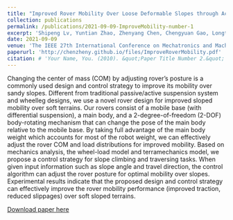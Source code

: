 ```yaml
---
title: "Improved Rover Mobility Over Loose Deformable Slopes through Active Control of Body-Rotating Mechanism"
collection: publications
permalink: /publications/2021-09-09-ImproveMobility-number-1
excerpt: 'Shipeng Lv, Yuntian Zhao, Zhenyang Chen, Chengyuan Gao, Longteng Hu, and Zhenzhong Jia'
date: 2021-09-09
venue: 'The IEEE 27th International Conference on Mechatronics and Machine Vision in Practice (M2VIP 2021)'
paperurl: 'http://chenzheny.github.io/files/ImproveRoverMobility.pdf'
citation: # 'Your Name, You. (2010). &quot;Paper Title Number 2.&quot; <i>Journal 1</i>. 1(2).'
---
```


Changing the center of mass (COM) by adjusting rover’s posture is a commonly used design and control strategy to improve its mobility over sandy slopes. Different from traditional passive/active suspension system and wheelleg designs, we use a novel rover design for improved sloped
mobility over soft terrains. Our rovers consist of a mobile base (with differential suspension), a main body, and a 2-degree-of-freedom (2-DOF) body-rotating mechanism that can change the pose of the main body relative to the mobile base. By taking full advantage of the main body weight which accounts for most of the robot weight, we can effectively adjust the rover COM and
load distributions for improved mobility. Based on mechanics analysis, the wheel-load model and terramechanics model, we propose a control strategy for slope climbing and traversing tasks. When given input information such as slope angle and travel direction, the control algorithm can adjust the rover posture for optimal mobility over slopes. Experimental results indicate that the proposed design and control strategy can effectively improve the rover mobility performance (improved traction, reduced slippages) over soft sloped terrains.

[Download paper here](http://chenzheny.github.io/files/ImproveRoverMobility.pdf)
